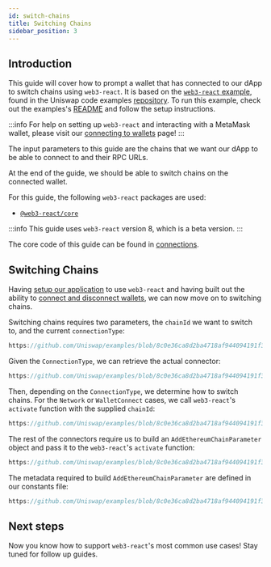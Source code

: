 ```yaml
---
id: switch-chains
title: Switching Chains
sidebar_position: 3
---     
```


## Introduction

This guide will cover how to prompt a wallet that has connected to our dApp to switch chains using `web3-react`. It is based on the [`web3-react` example](https://github.com/Uniswap/examples/tree/main/web3-react), found in the Uniswap code examples [repository](https://github.com/Uniswap/examples). To run this example, check out the examples's [README](https://github.com/Uniswap/examples/blob/main/web3-react/README.md) and follow the setup instructions.


:::info
For help on setting up `web3-react` and interacting with a MetaMask wallet, please visit our [connecting to wallets](./01-connect-wallet.md) page!
:::


The input parameters to this guide are the chains that we want our dApp to be able to connect to and their RPC URLs.

At the end of the guide, we should be able to switch chains on the connected wallet.

For this guide, the following `web3-react` packages are used:

- [`@web3-react/core`](https://www.npmjs.com/package/@web3-react/core)

:::info
This guide uses `web3-react` version 8, which is a beta version.
:::

The core code of this guide can be found in [connections](https://github.com/Uniswap/examples/blob/feat/web3-react/web3-react/src/libs/connections.ts).

## Switching Chains

Having [setup our application](./01-connect-wallet.md) to use `web3-react` and having built out the ability to [connect and disconnect wallets](./02-connectors.md), we can now move on to switching chains.

Switching chains requires two parameters, the `chainId` we want to switch to, and the current `connectionType`:

```typescript reference title="Defining the function" referenceLinkText="View on GitHub" customStyling
https://github.com/Uniswap/examples/blob/8c0e36ca8d2ba4718af944094191f39da62a9c5c/web3-react/src/libs/connections.ts#L64
```

Given the `ConnectionType`, we can retrieve the actual connector:

```typescript reference title="Retrieving the connector" referenceLinkText="View on GitHub" customStyling
https://github.com/Uniswap/examples/blob/8c0e36ca8d2ba4718af944094191f39da62a9c5c/web3-react/src/libs/connections.ts#L69
```

Then, depending on the `ConnectionType`, we determine how to switch chains. For the `Network` or `WalletConnect` cases, we call `web3-react`'s `activate` function with the supplied `chainId`:

```typescript reference title="Switching chains for Network and WalletConnect" referenceLinkText="View on GitHub" customStyling
https://github.com/Uniswap/examples/blob/8c0e36ca8d2ba4718af944094191f39da62a9c5c/web3-react/src/libs/connections.ts#L71-L74
```

The rest of the connectors require us to build an `AddEthereumChainParameter` object and pass it to the `web3-react`'s `activate` function:

```typescript reference title="Switching chains the other Connectors" referenceLinkText="View on GitHub" customStyling
https://github.com/Uniswap/examples/blob/8c0e36ca8d2ba4718af944094191f39da62a9c5c/web3-react/src/libs/connections.ts#L77-L84
```

The metadata required to build `AddEthereumChainParameter`  are defined in our constants file:
    
```typescript reference title="Defining the chain parameters" referenceLinkText="View on GitHub" customStyling
https://github.com/Uniswap/examples/blob/8c0e36ca8d2ba4718af944094191f39da62a9c5c/web3-react/src/libs/constants.ts#L27-L40
```

## Next steps

Now you know how to support `web3-react`'s most common use cases! Stay tuned for follow up guides.
